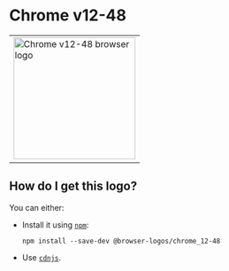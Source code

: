 # Chrome v12-48

<table>
    <tr height=230>
        <td>
            <a href="https://github.com/alrra/browser-logos/tree/2f206710e50d366ebf09e84779fb614393a59a2b/src/archive/chrome_12-48">
                <img width=220 src="https://raw.githubusercontent.com/alrra/browser-logos/2f206710e50d366ebf09e84779fb614393a59a2b/src/archive/chrome_12-48/chrome_12-48_512x512.png" alt="Chrome v12-48 browser logo">
            </a>
        </td>
    </tr>
</table>

## How do I get this logo?

You can either:

* Install it using [`npm`][npm]:

  `npm install --save-dev @browser-logos/chrome_12-48`

* Use [`cdnjs`][cdnjs].

<!-- Link labels: -->

[cdnjs]: https://cdnjs.com/libraries/browser-logos
[npm]: https://www.npmjs.com/
